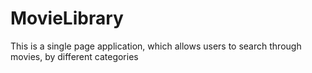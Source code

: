 # MovieLibrary
This is a single page application, which allows users to search through movies, by different categories
